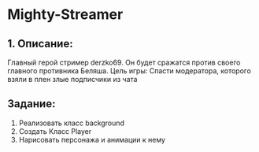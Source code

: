 # Mighty-Streamer
## 1. Описание:
  Главный герой стример derzko69. Он будет сражатся против своего главного противника Беляша.
  Цель игры:
    Cпасти модератора, которого взяли в плен злые подписчики из чата
## Задание:
1. Реализовать класс background
2. Создать Класс Player
3. Нарисовать персонажа и анимации к нему
